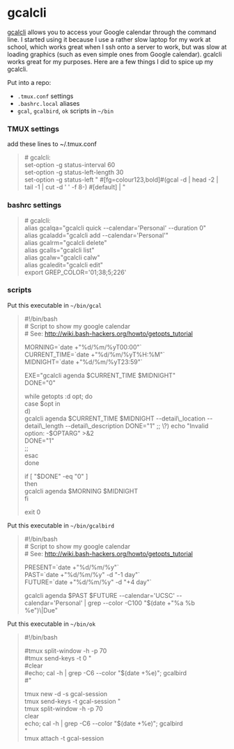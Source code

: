 # gcalcli

[gcalcli](https://github.com/insanum/gcalcli) allows you to access your
Google calendar through the command line. I started using it because I 
use a rather slow laptop for my work at school, which works great when
I ssh onto a server to work, but was slow at loading graphics (such as
even simple ones from Google calendar). gcalcli works great for my purposes.
Here are a few things I did to spice up my gcalcli.

Put into a repo:

- `.tmux.conf` settings
- `.bashrc.local` aliases
- `gcal`, `gcalbird`, `ok` scripts in `~/bin`

### TMUX settings
add these lines to ~/.tmux.conf
> \# gcalcli:  
> set-option -g status-interval 60  
> set-option -g status-left-length 30  
> set-option -g status-left " #[fg=colour123,bold]#(gcal -d | head -2 | tail -1 | cut -d ' ' -f 8-) #[default] | "  

### bashrc settings
> \# gcalcli:  
> alias gcalqa="gcalcli quick --calendar='Personal' --duration 0"  
> alias gcaladd="gcalcli add --calendar='Personal'"  
> alias gcalrm="gcalcli delete"  
> alias gcalls="gcalcli list"  
> alias gcalw="gcalcli calw"  
> alias gcaledit="gcalcli edit"  
> export GREP_COLOR='01;38;5;226'  

### scripts
Put this executable in `~/bin/gcal`
> \#!/bin/bash  
> \# Script to show my google calendar  
> \# See: http://wiki.bash-hackers.org/howto/getopts_tutorial  
>   
> MORNING=\`date +"%d/%m/%yT00:00"\`  
> CURRENT_TIME=\`date +"%d/%m/%yT%H:%M"\`  
> MIDNIGHT=\`date +"%d/%m/%yT23:59"\`  
>   
> EXE="gcalcli agenda $CURRENT\_TIME $MIDNIGHT"  
> DONE="0"  
>   
> while getopts :d opt; do  
>   case $opt in  
>     d)  
>       gcalcli agenda $CURRENT\_TIME $MIDNIGHT --detail\_location --detail\_length --detail\_description   
>       DONE="1"  
>       ;;  
>     \?)  
>       echo "Invalid option: -$OPTARG" >&2  
>       DONE="1"  
>       ;;  
>   esac  
> done  
>   
> if [ "$DONE" -eq "0" ]  
> then  
>   gcalcli agenda $MORNING $MIDNIGHT  
> fi  
>   
> exit 0  


Put this executable in `~/bin/gcalbird`
> \#!/bin/bash  
> \# Script to show my google calendar  
> \# See: http://wiki.bash-hackers.org/howto/getopts_tutorial  
>   
> PRESENT=\`date +"%d/%m/%y"\`  
> PAST=\`date +"%d/%m/%y" -d "-1 day"\`  
> FUTURE=\`date +"%d/%m/%y" -d "+4 day"\`  
>   
> gcalcli agenda $PAST $FUTURE --calendar='UCSC' --calendar='Personal' | grep --color -C100 "$(date +"%a %b %e")\\|Due"  


Put this executable in `~/bin/ok`
> \#!/bin/bash  
>  
> \#tmux split-window -h -p 70  
> \#tmux send-keys -t 0 "  
> \#clear  
> \#echo; cal -h | grep -C6 --color "$(date +%e)"; gcalbird  
> \#"  
>  
> tmux new -d -s gcal-session  
> tmux send-keys -t gcal-session "  
> tmux split-window -h -p 70  
> clear  
> echo; cal -h | grep -C6 --color "$(date +%e)"; gcalbird  
> "  
> tmux attach -t gcal-session  

